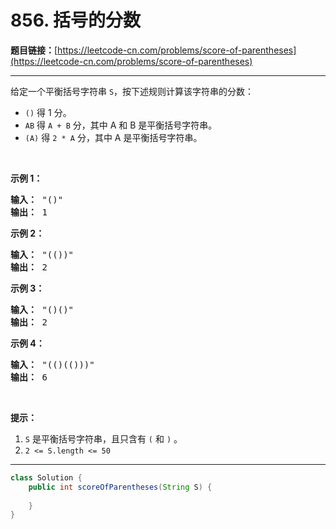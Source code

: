 # 856. 括号的分数

**题目链接：**[https://leetcode-cn.com/problems/score-of-parentheses](https://leetcode-cn.com/problems/score-of-parentheses)

---

<div class="content__1Y2H">
 <div class="notranslate">
  <p>给定一个平衡括号字符串&nbsp;<code>S</code>，按下述规则计算该字符串的分数：</p> 
  <ul> 
   <li><code>()</code> 得 1 分。</li> 
   <li><code>AB</code> 得&nbsp;<code>A + B</code>&nbsp;分，其中 A 和 B 是平衡括号字符串。</li> 
   <li><code>(A)</code> 得&nbsp;<code>2 * A</code>&nbsp;分，其中 A 是平衡括号字符串。</li> 
  </ul> 
  <p>&nbsp;</p> 
  <p><strong>示例 1：</strong></p> 
  <pre class="language-text"><strong>输入： </strong>"()"
<strong>输出： </strong>1
</pre> 
  <p><strong>示例 2：</strong></p> 
  <pre class="language-text"><strong>输入： </strong>"(())"
<strong>输出： </strong>2
</pre> 
  <p><strong>示例&nbsp;3：</strong></p> 
  <pre class="language-text"><strong>输入： </strong>"()()"
<strong>输出： </strong>2
</pre> 
  <p><strong>示例&nbsp;4：</strong></p> 
  <pre class="language-text"><strong>输入： </strong>"(()(()))"
<strong>输出： </strong>6
</pre> 
  <p>&nbsp;</p> 
  <p><strong>提示：</strong></p> 
  <ol> 
   <li><code>S</code>&nbsp;是平衡括号字符串，且只含有&nbsp;<code>(</code>&nbsp;和&nbsp;<code>)</code>&nbsp;。</li> 
   <li><code>2 &lt;= S.length &lt;= 50</code></li> 
  </ol> 
 </div>
</div>

---

```java
class Solution {
    public int scoreOfParentheses(String S) {
        
    }
}
```
